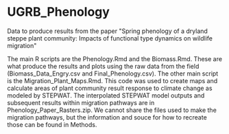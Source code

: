 # UGRB_Phenology
Data to produce results from the paper "Spring phenology of a dryland steppe plant community: Impacts of functional type dynamics on wildlife migration"

The main R scripts are the Phenology.Rmd and the Biomass.Rmd. These are what produce the results and plots using the raw data from the field (Biomass_Data_Engry.csv and Final_Phenology.csv). The other main script is the Migration_Plant_Maps.Rmd. This code was used to create maps and calculate areas of plant community result response to climate change as modeled by STEPWAT. The interpolated STEPWAT model outputs and subsequent results within migration pathways are in Phenology_Paper_Rasters.zip. We cannot share the files used to make the migration pathways, but the information and souce for how to recreate those can be found in Methods.

